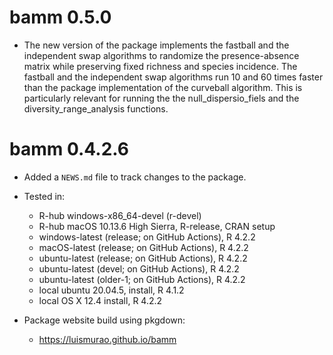 # bamm 0.5.0

* The new version of the package implements the fastball and the independent 
  swap algorithms to randomize the presence-absence matrix while preserving 
  fixed richness and species incidence. The fastball and the independent 
  swap algorithms run 10 and 60 times faster than the package implementation 
  of the curveball algorithm. This is particularly relevant for running the
  the null_dispersio_fiels and the diversity_range_analysis functions.

# bamm 0.4.2.6

* Added a `NEWS.md` file to track changes to the package.

* Tested in:
    - R-hub windows-x86_64-devel (r-devel)
    - R-hub  macOS 10.13.6 High Sierra, R-release, CRAN setup
    - windows-latest (release; on GitHub Actions), R 4.2.2
    - macOS-latest (release; on GitHub Actions), R 4.2.2
    - ubuntu-latest (release; on GitHub Actions), R 4.2.2
    - ubuntu-latest (devel; on GitHub Actions), R 4.2.2
    - ubuntu-latest (older-1; on GitHub Actions), R 4.2.2
    - local ubuntu 20.04.5, install, R 4.1.2
    - local OS X 12.4 install, R 4.2.2
* Package website build using pkgdown:
    - https://luismurao.github.io/bamm
